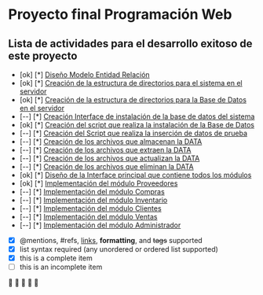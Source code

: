 # Proyecto final Programación Web
## Lista de actividades para el desarrollo exitoso de este proyecto

- [ok] [*] [Diseño Modelo Entidad Relación]()
- [ok] [*] [Creación de la estructura de directorios para el sistema en el servidor]()
- [ok] [*] [Creación de la estructura de directorios para la Base de Datos en el servidor]()
- [--] [*] [Creación Interface de instalación de la base de datos del sistema]()
- [ok] [*] [Creación del script que realiza la instalación de la Base de Datos]()
- [--] [*] [Creación del Script que realiza la inserción de datos de prueba]()
- [--] [*] [Creación de los archivos que almacenan la DATA]()
- [--] [*] [Creación de los archivos que extraen la DATA]()
- [--] [*] [Creación de los archivos que actualizan la DATA]()
- [--] [*] [Creación de los archivos que eliminan la DATA]()
- [ok] [*] [Diseño de la Interface principal que contiene todos los módulos]()
- [ok] [*] [Implementación del módulo Proveedores]()
- [--] [*] [Implementación del módulo Compras]()
- [--] [*] [Implementación del módulo Inventario]()
- [--] [*] [Implementación del módulo Clientes]()
- [--] [*] [Implementación del módulo Ventas]()
- [--] [*] [Implementación del módulo Administrador]()

- [x] @mentions, #refs, [links](), **formatting**, and <del>tags</del> supported
- [x] list syntax required (any unordered or ordered list supported)
- [x] this is a complete item
- [ ] this is an incomplete item

:mushroom:
:mushroom:
:mushroom:
:mushroom:
:mushroom:

